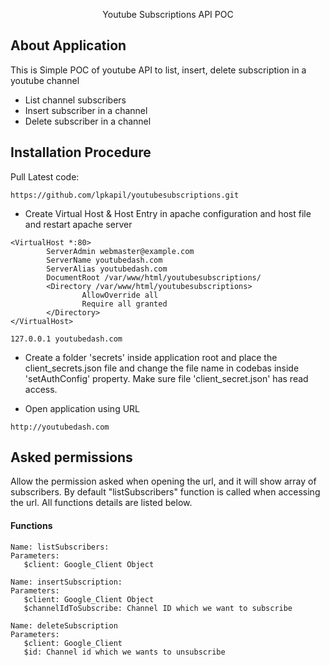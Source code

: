 <p align="center">Youtube Subscriptions API POC</p>

## About Application

This is Simple POC of youtube API to list, insert, delete subscription in a youtube channel

- List channel subscribers
- Insert subscriber in a channel
- Delete subscriber in a channel

## Installation Procedure

Pull Latest code: 

`https://github.com/lpkapil/youtubesubscriptions.git`

- Create Virtual Host & Host Entry in apache configuration and host file and restart apache server

```
<VirtualHost *:80>
        ServerAdmin webmaster@example.com
        ServerName youtubedash.com
        ServerAlias youtubedash.com
        DocumentRoot /var/www/html/youtubesubscriptions/
        <Directory /var/www/html/youtubesubscriptions>
                AllowOverride all
                Require all granted
        </Directory>
</VirtualHost>
```

`127.0.0.1 youtubedash.com`

- Create a folder 'secrets' inside application root and place the client_secrets.json file and change the file name in codebas inside 'setAuthConfig' property.
Make sure file 'client_secret.json' has read access.

- Open application using URL 

`http://youtubedash.com`

## Asked permissions

Allow the permission asked when opening the url, and it will show array of subscribers. 
By default "listSubscribers" function is called when accessing the url. All functions 
details are listed below.

#### Functions #### 

```
Name: listSubscribers:
Parameters: 
   $client: Google_Client Object
   
Name: insertSubscription:
Parameters: 
   $client: Google_Client Object
   $channelIdToSubscribe: Channel ID which we want to subscribe
   
Name: deleteSubscription
Parameters:
   $client: Google_Client
   $id: Channel id which we wants to unsubscribe
```

